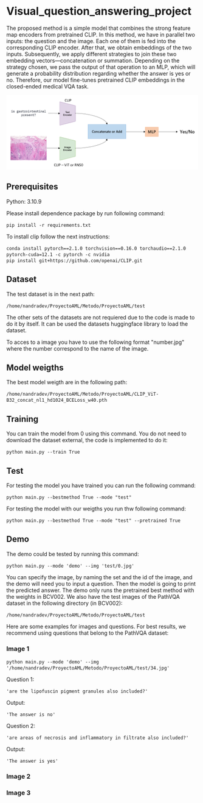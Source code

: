 # Visual_question_answering_project

The proposed method is a simple model that combines the strong feature map encoders from pretrained CLIP. In this method, we have in parallel two inputs: the question and the image. Each one of them is fed into the corresponding CLIP encoder. After that, we obtain embeddings of the two inputs. Subsequently, we apply different strategies to join these two embedding vectors—concatenation or summation. Depending on the strategy chosen, we pass the output of that operation to an MLP, which will generate a probability distribution regarding whether the answer is yes or no. Therefore, our model fine-tunes pretrained CLIP embeddings in the closed-ended medical VQA task.

![Proposed method](images/Proposed_method.png)

## Prerequisites

Python: 3.10.9

Please install dependence package by run following command:

```
pip install -r requirements.txt
```

To install clip follow the next instructions:

```
conda install pytorch==2.1.0 torchvision==0.16.0 torchaudio==2.1.0 pytorch-cuda=12.1 -c pytorch -c nvidia
pip install git+https://github.com/openai/CLIP.git
```

## Dataset

The test dataset is in the next path:
```
/home/nandradev/ProyectoAML/Metodo/ProyectoAML/test
```
The other sets of the datasets are not requiered due to the code is made to do it by itself. It can be used the datasets huggingface library to load the dataset.

To acces to a image you have to use the following format "number.jpg" where the number correspond to the name of the image.

## Model weigths

The best model weigth are in the following path:
```
/home/nandradev/ProyectoAML/Metodo/ProyectoAML/CLIP_ViT-B32_concat_nl1_hd1024_BCELoss_w40.pth
```

## Training

You can train the model from 0 using this command. You do not need to download the dataset external, the code is implemented to do it:
```
python main.py --train True
```

## Test

For testing the model you have trained you can run the following command:
```
python main.py --bestmethod True --mode "test"
```

For testing the model with our weigths you run thw following command:
```
python main.py --bestmethod True --mode "test" --pretrained True
```

## Demo

The demo could be tested by running this command:
```
python main.py --mode 'demo' --img 'test/0.jpg'
```
You can specify the image, by naming the set and the id of the image, and the demo will need you to input a question. Then the model is going to print the predicted answer. The demo only runs the pretrained best method with the weights in BCV002. We also have the test images of the PathVQA dataset in the following directory (in BCV002):

```
/home/nandradev/ProyectoAML/Metodo/ProyectoAML/test
```
Here are some examples for images and questions. For best results, we recommend using questions that belong to the PathVQA dataset:

### Image 1

```
python main.py --mode 'demo' --img '/home/nandradev/ProyectoAML/Metodo/ProyectoAML/test/34.jpg'
```
Question 1:

```
'are the lipofuscin pigment granules also included?'
```
Output:
```
'The answer is no'
```
Question 2: 
```
'are areas of necrosis and inflammatory in filtrate also included?'
```
Output: 
```
'The answer is yes'
```
### Image 2

### Image 3
